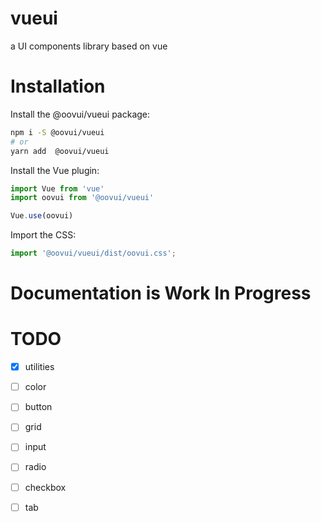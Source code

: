 # vueui
a UI components library based on vue

# Installation
Install the @oovui/vueui package:

```sh
npm i -S @oovui/vueui 
# or
yarn add  @oovui/vueui 
```
Install the Vue plugin:

```javascript
import Vue from 'vue'
import oovui from '@oovui/vueui'

Vue.use(oovui)
```

Import the CSS:

```javascript
import '@oovui/vueui/dist/oovui.css';
```


# Documentation is Work In Progress


# TODO
- [x] utilities
- [ ] color
- [ ] button
- [ ] grid
- [ ] input
- [ ] radio
- [ ] checkbox
- [ ] tab


